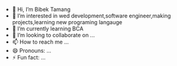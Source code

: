 - 👋 Hi, I’m Bibek Tamang
- 👀 I’m interested in wed development,software engineer,making projects,learning new programing langauge
- 🌱 I’m currently learning BCA
- 💞️ I’m looking to collaborate on ...
- 📫 How to reach me ...
- 😄 Pronouns: ...
- ⚡ Fun fact: ...

<!---
bibeklams/bibeklams is a ✨ special ✨ repository because its `README.md` (this file) appears on your GitHub profile.
You can click the Preview link to take a look at your changes.
--->
